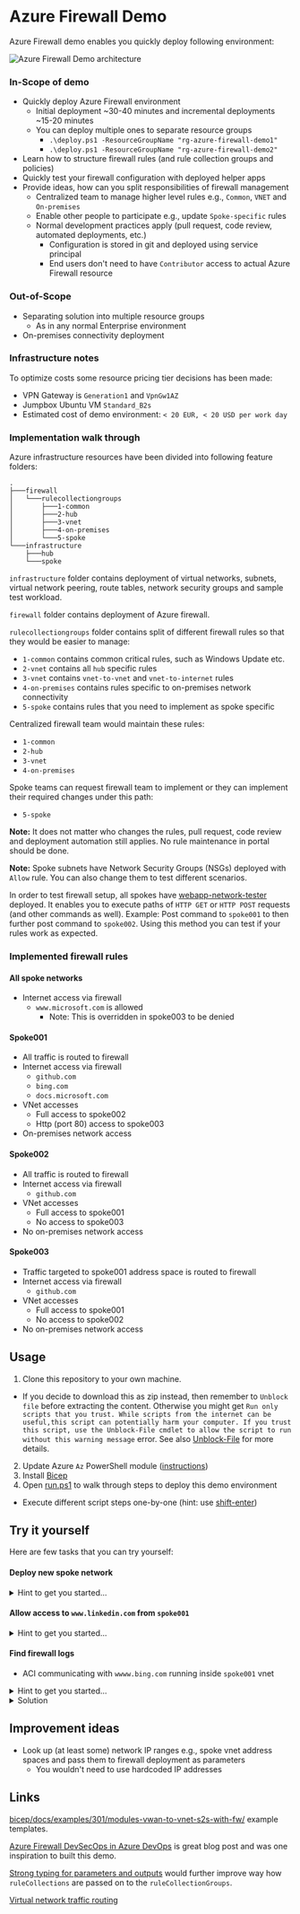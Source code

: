 # Azure Firewall Demo

Azure Firewall demo enables you quickly deploy following environment:

![Azure Firewall Demo architecture](https://user-images.githubusercontent.com/2357647/148013213-434d6bad-ee7f-42ae-a7a5-4becf265a71c.png)

### In-Scope of demo

- Quickly deploy Azure Firewall environment
  - Initial deployment ~30-40 minutes and incremental deployments ~15-20 minutes 
  - You can deploy multiple ones to separate resource groups
    - `.\deploy.ps1 -ResourceGroupName "rg-azure-firewall-demo1"`
    - `.\deploy.ps1 -ResourceGroupName "rg-azure-firewall-demo2"`
- Learn how to structure firewall rules (and rule collection groups and policies)
- Quickly test your firewall configuration with deployed helper apps
- Provide ideas, how can you split responsibilities of firewall management
  - Centralized team to manage higher level rules e.g., `Common`, `VNET` and `On-premises`
  - Enable other people to participate e.g., update `Spoke-specific` rules
  - Normal development practices apply (pull request, code review, automated deployments, etc.)
    - Configuration is stored in git and deployed using service principal
    - End users don't need to have `Contributor` access to actual Azure Firewall resource

### Out-of-Scope

- Separating solution into multiple resource groups
  - As in any normal Enterprise environment
- On-premises connectivity deployment

### Infrastructure notes

To optimize costs some resource pricing tier decisions has been made:

- VPN Gateway is `Generation1` and `VpnGw1AZ`
- Jumpbox Ubuntu VM `Standard_B2s`
- Estimated cost of demo environment: `< 20 EUR, < 20 USD per work day`

### Implementation walk through

Azure infrastructure resources have been divided into following feature folders:

```
.
├───firewall
│   └───rulecollectiongroups
│       ├───1-common
│       ├───2-hub
│       ├───3-vnet
│       ├───4-on-premises
│       └───5-spoke
└───infrastructure
    ├───hub
    └───spoke
```

`infrastructure` folder contains deployment of virtual networks, subnets, virtual network peering,
route tables, network security groups and sample test workload.

`firewall` folder contains deployment of Azure firewall. 

`rulecollectiongroups` folder contains split of different firewall rules so that they would
be easier to manage:

- `1-common` contains common critical rules, such as Windows Update etc.
- `2-vnet` contains all `hub` specific rules
- `3-vnet` contains `vnet-to-vnet` and `vnet-to-internet` rules 
- `4-on-premises` contains rules specific to on-premises network connectivity
- `5-spoke` contains rules that you need to implement as spoke specific

Centralized firewall team would maintain these rules:

- `1-common`
- `2-hub`
- `3-vnet`
- `4-on-premises`

Spoke teams can request firewall team to implement or they can 
implement their required changes under this path:

- `5-spoke`

**Note:** It does not matter who changes the rules, pull request, code review and deployment automation still applies.
No rule maintenance in portal should be done.

**Note:** Spoke subnets have Network Security Groups (NSGs) deployed with `Allow` rule.
You can also change them to test different scenarios.

In order to test firewall setup, all spokes have [webapp-network-tester](https://github.com/JanneMattila/webapp-network-tester) deployed.
It enables you to execute paths of `HTTP GET` or `HTTP POST` requests (and other commands as well).
Example: Post command to `spoke001` to then further post command to `spoke002`.
Using this method you can test if your rules work as expected.

### Implemented firewall rules

#### All spoke networks

- Internet access via firewall
  - `www.microsoft.com` is allowed
    - Note: This is overridden in spoke003 to be denied

#### Spoke001

- All traffic is routed to firewall
- Internet access via firewall
  - `github.com`
  - `bing.com`
  - `docs.microsoft.com`
- VNet accesses
  - Full access to spoke002
  - Http (port 80) access to spoke003
- On-premises network access

#### Spoke002

- All traffic is routed to firewall
- Internet access via firewall
  - `github.com`
- VNet accesses
  - Full access to spoke001
  - No access to spoke003
- No on-premises network access

#### Spoke003

- Traffic targeted to spoke001 address space is routed to firewall
- Internet access via firewall
  - `github.com`
- VNet accesses
  - Full access to spoke001
  - No access to spoke002
- No on-premises network access

## Usage

1. Clone this repository to your own machine.
  - If you decide to download this as zip instead, then remember to `Unblock file` before extracting the content. 
    Otherwise you might get `Run only scripts that you trust. While scripts from the internet can be useful,this script can potentially harm your computer. If you trust this script, use the Unblock-File cmdlet to allow the script to run without this warning message` error. See also [Unblock-File](https://docs.microsoft.com/en-us/powershell/module/microsoft.powershell.utility/unblock-file) for more details.
2. Update Azure `Az` PowerShell module ([instructions](https://docs.microsoft.com/en-us/powershell/azure/install-az-ps?view=azps-7.0.0))
3. Install [Bicep](https://docs.microsoft.com/en-us/azure/azure-resource-manager/bicep/install#azure-powershell)
4. Open [run.ps1](run.ps1) to walk through steps to deploy this demo environment
  - Execute different script steps one-by-one (hint: use [shift-enter](https://github.com/JanneMattila/some-questions-and-some-answers/blob/master/q%26a/vs_code.md#automation-tip-shift-enter))

## Try it yourself

Here are few tasks that you can try yourself:

#### Deploy new spoke network

<details>
<summary>Hint to get you started...</summary>

Open `infrastructure/deploy.bicep` and look for `spokes` array and
see how it's used.

</details>

#### Allow access to `www.linkedin.com` from `spoke001`

<details>
<summary>Hint to get you started...</summary>

Open `firewall/3-vnet/deploy.bicep` and look for `Allow-VNET-To-Internet-Application-Rules`
rule collection. It already contains rule for `github.com` as example.

</details>

#### Find firewall logs

- ACI communicating with `wwww.bing.com` running inside `spoke001` vnet

<details>
<summary>Hint to get you started...</summary>

Use IP address of ACI `10.1.0.4` and then target address in your `AzureDiagnostics` query.

</details>

<details>
<summary>Solution</summary>

Here is example query:

```sql
AzureDiagnostics 
| where Category <> "AzureFirewallDnsProxy"
| where OperationName == "AzureFirewallApplicationRuleLog"
| where msg_s contains "www.bing.com:443." and msg_s contains "10.1.0.4"
| project TimeGenerated, msg_s
```

</details>


## Improvement ideas

- Look up (at least some) network IP ranges e.g., spoke vnet address spaces 
  and pass them to firewall deployment as parameters
  - You wouldn't need to use hardcoded IP addresses

## Links

[bicep/docs/examples/301/modules-vwan-to-vnet-s2s-with-fw/](https://github.com/Azure/bicep/tree/main/docs/examples/301/modules-vwan-to-vnet-s2s-with-fw) example templates.

[Azure Firewall DevSecOps in Azure DevOps](https://aidanfinn.com/?p=22525)
is great blog post and was one inspiration to built this demo.

[Strong typing for parameters and outputs](https://github.com/Azure/bicep/issues/4158) would
further improve way how `ruleCollections` are passed on to the `ruleCollectionGroups`.

[Virtual network traffic routing](https://docs.microsoft.com/en-us/azure/virtual-network/virtual-networks-udr-overview)
